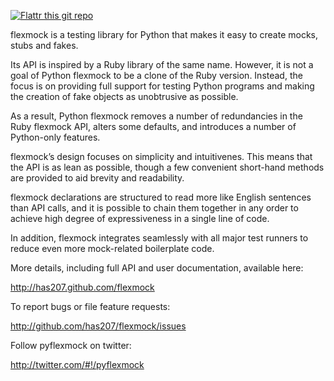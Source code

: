 [![Flattr this git repo](http://api.flattr.com/button/flattr-badge-large.png)](https://flattr.com/submit/auto?user_id=has207&url=http://github.com/has207&title=flexmock&language=en_GB&tags=github&category=software)

flexmock is a testing library for Python that makes it easy to create mocks, stubs and fakes.

Its API is inspired by a Ruby library of the same name. However, it is not a goal of Python flexmock to be a clone of the Ruby version. Instead, the focus is on providing full support for testing Python programs and making the creation of fake objects as unobtrusive as possible.

As a result, Python flexmock removes a number of redundancies in the Ruby flexmock API, alters some defaults, and introduces a number of Python-only features.

flexmock’s design focuses on simplicity and intuitivenes. This means that the API is as lean as possible, though a few convenient short-hand methods are provided to aid brevity and readability.

flexmock declarations are structured to read more like English sentences than API calls, and it is possible to chain them together in any order to achieve high degree of expressiveness in a single line of code.

In addition, flexmock integrates seamlessly with all major test runners to reduce even more mock-related boilerplate code.

More details, including full API and user documentation, available here:

http://has207.github.com/flexmock

To report bugs or file feature requests:

http://github.com/has207/flexmock/issues

Follow pyflexmock on twitter:

http://twitter.com/#!/pyflexmock
